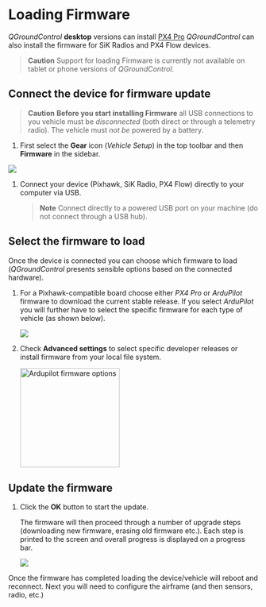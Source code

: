 # Loading Firmware

*QGroundControl* **desktop** versions can install [PX4 Pro](http://px4.io/)
*QGroundControl* can also install the firmware for SiK Radios and PX4 Flow devices.

> **Caution** Support for loading Firmware is currently not available on tablet or phone versions of *QGroundControl*.


## Connect the device for firmware update

> **Caution** **Before you start installing Firmware** all USB connections to you vehicle must be *disconnected* (both direct or through a telemetry radio). The vehicle must *not be* powered by a battery.

1. First select the **Gear** icon (*Vehicle Setup*) in the top toolbar and then **Firmware** in the sidebar. 

  ![](../../images/setup/firmware_disconnected.jpg)

1. Connect your device (Pixhawk, SiK Radio, PX4 Flow) directly to your computer via USB. 

   > **Note** Connect directly to a powered USB port on your machine (do not connect through a USB hub).


## Select the firmware to load

Once the device is connected you can choose which firmware to load (*QGroundControl* presents sensible options based on the connected hardware). 

1. For a Pixhawk-compatible board choose either *PX4 Pro* or *ArduPilot* firmware to download the current stable release. If you select *ArduPilot* you will further have to select the specific firmware for each type of vehicle (as shown below).
   
   ![](../../images/setup/firmware_selection_ardupilot.jpg)

1. Check **Advanced settings** to select specific developer releases or install firmware from your local file system.

   <img src="../../images/setup/firmware_selection_advanced_settings.jpg" width="200px" title="Ardupilot firmware options" />
   

## Update the firmware

1. Click the **OK** button to start the update.

   The firmware will then proceed through a number of upgrade steps (downloading new firmware, erasing old firmware etc.). Each step is printed to the screen and overall progress is displayed on a progress bar.
   
   ![](../../images/setup/firmware_upgrade_complete.jpg)
   
Once the firmware has completed loading the device/vehicle will reboot and reconnect. Next you will need to configure the airframe (and then sensors, radio, etc.)

